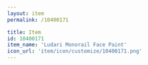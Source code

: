 ```yaml
---
layout: item
permalink: /10400171

title: Item
id: 10400171
item_name: 'Ludari Monorail Face Paint'
icon_url: 'item/icon/customize/10400171.png'
---
```

